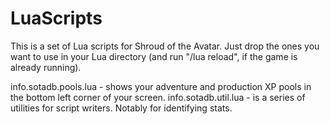 # LuaScripts
This is a set of Lua scripts for Shroud of the Avatar. Just drop the ones you
want to use in your Lua directory (and run "/lua reload", if the game is
already running).

info.sotadb.pools.lua - shows your adventure and production XP pools in the bottom left corner of your screen.
info.sotadb.util.lua  - is a series of utilities for script writers. Notably for identifying stats.